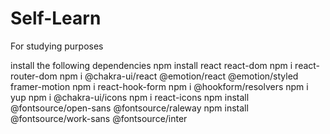 # Self-Learn
For studying purposes

install the following dependencies
npm install react react-dom
npm i react-router-dom
npm i @chakra-ui/react @emotion/react @emotion/styled framer-motion
npm i react-hook-form
npm i @hookform/resolvers
npm i yup
npm i @chakra-ui/icons
npm i react-icons
npm install @fontsource/open-sans @fontsource/raleway
npm install @fontsource/work-sans @fontsource/inter